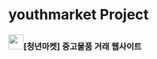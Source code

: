 # youthmarket Project
### <img src="https://github.com/user-attachments/assets/af403860-6043-43e3-ae63-d1f10fdcac78"  width="30px" height="30px">[청년마켓] 중고물품 거래 웹사이트
